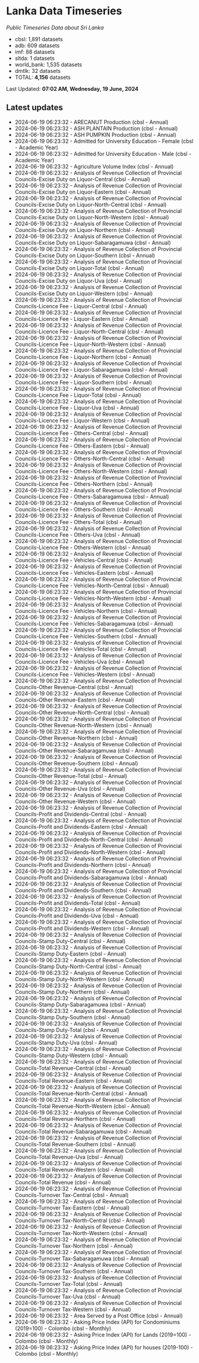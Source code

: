 # Lanka Data Timeseries
*Public Timeseries Data about Sri Lanka*

* cbsl: 1,891 datasets
* adb: 609 datasets
* imf: 88 datasets
* sltda: 1 datasets
* world_bank: 1,535 datasets
* dmtlk: 32 datasets
* TOTAL: **4,156** datasets

Last Updated: **07:02 AM, Wednesday, 19 June, 2024**

## Latest updates

* 2024-06-19 06:23:32 - ARECANUT Production (cbsl - Annual)
* 2024-06-19 06:23:32 - ASH PLANTAIN Production (cbsl - Annual)
* 2024-06-19 06:23:32 - ASH PUMPKIN Production (cbsl - Annual)
* 2024-06-19 06:23:32 - Admitted for University Education - Female (cbsl - Academic Year)
* 2024-06-19 06:23:32 - Admitted for University Education - Male (cbsl - Academic Year)
* 2024-06-19 06:23:32 - Agriculture Volume Index (cbsl - Annual)
* 2024-06-19 06:23:32 - Analysis of Revenue Collection of Provincial Councils-Excise Duty on Liquor-Central (cbsl - Annual)
* 2024-06-19 06:23:32 - Analysis of Revenue Collection of Provincial Councils-Excise Duty on Liquor-Eastern (cbsl - Annual)
* 2024-06-19 06:23:32 - Analysis of Revenue Collection of Provincial Councils-Excise Duty on Liquor-North-Central (cbsl - Annual)
* 2024-06-19 06:23:32 - Analysis of Revenue Collection of Provincial Councils-Excise Duty on Liquor-North-Western (cbsl - Annual)
* 2024-06-19 06:23:32 - Analysis of Revenue Collection of Provincial Councils-Excise Duty on Liquor-Northern (cbsl - Annual)
* 2024-06-19 06:23:32 - Analysis of Revenue Collection of Provincial Councils-Excise Duty on Liquor-Sabaragamuwa (cbsl - Annual)
* 2024-06-19 06:23:32 - Analysis of Revenue Collection of Provincial Councils-Excise Duty on Liquor-Southern (cbsl - Annual)
* 2024-06-19 06:23:32 - Analysis of Revenue Collection of Provincial Councils-Excise Duty on Liquor-Total (cbsl - Annual)
* 2024-06-19 06:23:32 - Analysis of Revenue Collection of Provincial Councils-Excise Duty on Liquor-Uva (cbsl - Annual)
* 2024-06-19 06:23:32 - Analysis of Revenue Collection of Provincial Councils-Excise Duty on Liquor-Western (cbsl - Annual)
* 2024-06-19 06:23:32 - Analysis of Revenue Collection of Provincial Councils-Licence Fee - Liquor-Central (cbsl - Annual)
* 2024-06-19 06:23:32 - Analysis of Revenue Collection of Provincial Councils-Licence Fee - Liquor-Eastern (cbsl - Annual)
* 2024-06-19 06:23:32 - Analysis of Revenue Collection of Provincial Councils-Licence Fee - Liquor-North-Central (cbsl - Annual)
* 2024-06-19 06:23:32 - Analysis of Revenue Collection of Provincial Councils-Licence Fee - Liquor-North-Western (cbsl - Annual)
* 2024-06-19 06:23:32 - Analysis of Revenue Collection of Provincial Councils-Licence Fee - Liquor-Northern (cbsl - Annual)
* 2024-06-19 06:23:32 - Analysis of Revenue Collection of Provincial Councils-Licence Fee - Liquor-Sabaragamuwa (cbsl - Annual)
* 2024-06-19 06:23:32 - Analysis of Revenue Collection of Provincial Councils-Licence Fee - Liquor-Southern (cbsl - Annual)
* 2024-06-19 06:23:32 - Analysis of Revenue Collection of Provincial Councils-Licence Fee - Liquor-Total (cbsl - Annual)
* 2024-06-19 06:23:32 - Analysis of Revenue Collection of Provincial Councils-Licence Fee - Liquor-Uva (cbsl - Annual)
* 2024-06-19 06:23:32 - Analysis of Revenue Collection of Provincial Councils-Licence Fee - Liquor-Western (cbsl - Annual)
* 2024-06-19 06:23:32 - Analysis of Revenue Collection of Provincial Councils-Licence Fee - Others-Central (cbsl - Annual)
* 2024-06-19 06:23:32 - Analysis of Revenue Collection of Provincial Councils-Licence Fee - Others-Eastern (cbsl - Annual)
* 2024-06-19 06:23:32 - Analysis of Revenue Collection of Provincial Councils-Licence Fee - Others-North-Central (cbsl - Annual)
* 2024-06-19 06:23:32 - Analysis of Revenue Collection of Provincial Councils-Licence Fee - Others-North-Western (cbsl - Annual)
* 2024-06-19 06:23:32 - Analysis of Revenue Collection of Provincial Councils-Licence Fee - Others-Northern (cbsl - Annual)
* 2024-06-19 06:23:32 - Analysis of Revenue Collection of Provincial Councils-Licence Fee - Others-Sabaragamuwa (cbsl - Annual)
* 2024-06-19 06:23:32 - Analysis of Revenue Collection of Provincial Councils-Licence Fee - Others-Southern (cbsl - Annual)
* 2024-06-19 06:23:32 - Analysis of Revenue Collection of Provincial Councils-Licence Fee - Others-Total (cbsl - Annual)
* 2024-06-19 06:23:32 - Analysis of Revenue Collection of Provincial Councils-Licence Fee - Others-Uva (cbsl - Annual)
* 2024-06-19 06:23:32 - Analysis of Revenue Collection of Provincial Councils-Licence Fee - Others-Western (cbsl - Annual)
* 2024-06-19 06:23:32 - Analysis of Revenue Collection of Provincial Councils-Licence Fee - Vehicles-Central (cbsl - Annual)
* 2024-06-19 06:23:32 - Analysis of Revenue Collection of Provincial Councils-Licence Fee - Vehicles-Eastern (cbsl - Annual)
* 2024-06-19 06:23:32 - Analysis of Revenue Collection of Provincial Councils-Licence Fee - Vehicles-North-Central (cbsl - Annual)
* 2024-06-19 06:23:32 - Analysis of Revenue Collection of Provincial Councils-Licence Fee - Vehicles-North-Western (cbsl - Annual)
* 2024-06-19 06:23:32 - Analysis of Revenue Collection of Provincial Councils-Licence Fee - Vehicles-Northern (cbsl - Annual)
* 2024-06-19 06:23:32 - Analysis of Revenue Collection of Provincial Councils-Licence Fee - Vehicles-Sabaragamuwa (cbsl - Annual)
* 2024-06-19 06:23:32 - Analysis of Revenue Collection of Provincial Councils-Licence Fee - Vehicles-Southern (cbsl - Annual)
* 2024-06-19 06:23:32 - Analysis of Revenue Collection of Provincial Councils-Licence Fee - Vehicles-Total (cbsl - Annual)
* 2024-06-19 06:23:32 - Analysis of Revenue Collection of Provincial Councils-Licence Fee - Vehicles-Uva (cbsl - Annual)
* 2024-06-19 06:23:32 - Analysis of Revenue Collection of Provincial Councils-Licence Fee - Vehicles-Western (cbsl - Annual)
* 2024-06-19 06:23:32 - Analysis of Revenue Collection of Provincial Councils-Other Revenue-Central (cbsl - Annual)
* 2024-06-19 06:23:32 - Analysis of Revenue Collection of Provincial Councils-Other Revenue-Eastern (cbsl - Annual)
* 2024-06-19 06:23:32 - Analysis of Revenue Collection of Provincial Councils-Other Revenue-North-Central (cbsl - Annual)
* 2024-06-19 06:23:32 - Analysis of Revenue Collection of Provincial Councils-Other Revenue-North-Western (cbsl - Annual)
* 2024-06-19 06:23:32 - Analysis of Revenue Collection of Provincial Councils-Other Revenue-Northern (cbsl - Annual)
* 2024-06-19 06:23:32 - Analysis of Revenue Collection of Provincial Councils-Other Revenue-Sabaragamuwa (cbsl - Annual)
* 2024-06-19 06:23:32 - Analysis of Revenue Collection of Provincial Councils-Other Revenue-Southern (cbsl - Annual)
* 2024-06-19 06:23:32 - Analysis of Revenue Collection of Provincial Councils-Other Revenue-Total (cbsl - Annual)
* 2024-06-19 06:23:32 - Analysis of Revenue Collection of Provincial Councils-Other Revenue-Uva (cbsl - Annual)
* 2024-06-19 06:23:32 - Analysis of Revenue Collection of Provincial Councils-Other Revenue-Western (cbsl - Annual)
* 2024-06-19 06:23:32 - Analysis of Revenue Collection of Provincial Councils-Profit and Dividends-Central (cbsl - Annual)
* 2024-06-19 06:23:32 - Analysis of Revenue Collection of Provincial Councils-Profit and Dividends-Eastern (cbsl - Annual)
* 2024-06-19 06:23:32 - Analysis of Revenue Collection of Provincial Councils-Profit and Dividends-North-Central (cbsl - Annual)
* 2024-06-19 06:23:32 - Analysis of Revenue Collection of Provincial Councils-Profit and Dividends-North-Western (cbsl - Annual)
* 2024-06-19 06:23:32 - Analysis of Revenue Collection of Provincial Councils-Profit and Dividends-Northern (cbsl - Annual)
* 2024-06-19 06:23:32 - Analysis of Revenue Collection of Provincial Councils-Profit and Dividends-Sabaragamuwa (cbsl - Annual)
* 2024-06-19 06:23:32 - Analysis of Revenue Collection of Provincial Councils-Profit and Dividends-Southern (cbsl - Annual)
* 2024-06-19 06:23:32 - Analysis of Revenue Collection of Provincial Councils-Profit and Dividends-Total (cbsl - Annual)
* 2024-06-19 06:23:32 - Analysis of Revenue Collection of Provincial Councils-Profit and Dividends-Uva (cbsl - Annual)
* 2024-06-19 06:23:32 - Analysis of Revenue Collection of Provincial Councils-Profit and Dividends-Western (cbsl - Annual)
* 2024-06-19 06:23:32 - Analysis of Revenue Collection of Provincial Councils-Stamp Duty-Central (cbsl - Annual)
* 2024-06-19 06:23:32 - Analysis of Revenue Collection of Provincial Councils-Stamp Duty-Eastern (cbsl - Annual)
* 2024-06-19 06:23:32 - Analysis of Revenue Collection of Provincial Councils-Stamp Duty-North-Central (cbsl - Annual)
* 2024-06-19 06:23:32 - Analysis of Revenue Collection of Provincial Councils-Stamp Duty-North-Western (cbsl - Annual)
* 2024-06-19 06:23:32 - Analysis of Revenue Collection of Provincial Councils-Stamp Duty-Northern (cbsl - Annual)
* 2024-06-19 06:23:32 - Analysis of Revenue Collection of Provincial Councils-Stamp Duty-Sabaragamuwa (cbsl - Annual)
* 2024-06-19 06:23:32 - Analysis of Revenue Collection of Provincial Councils-Stamp Duty-Southern (cbsl - Annual)
* 2024-06-19 06:23:32 - Analysis of Revenue Collection of Provincial Councils-Stamp Duty-Total (cbsl - Annual)
* 2024-06-19 06:23:32 - Analysis of Revenue Collection of Provincial Councils-Stamp Duty-Uva (cbsl - Annual)
* 2024-06-19 06:23:32 - Analysis of Revenue Collection of Provincial Councils-Stamp Duty-Western (cbsl - Annual)
* 2024-06-19 06:23:32 - Analysis of Revenue Collection of Provincial Councils-Total Revenue-Central (cbsl - Annual)
* 2024-06-19 06:23:32 - Analysis of Revenue Collection of Provincial Councils-Total Revenue-Eastern (cbsl - Annual)
* 2024-06-19 06:23:32 - Analysis of Revenue Collection of Provincial Councils-Total Revenue-North-Central (cbsl - Annual)
* 2024-06-19 06:23:32 - Analysis of Revenue Collection of Provincial Councils-Total Revenue-North-Western (cbsl - Annual)
* 2024-06-19 06:23:32 - Analysis of Revenue Collection of Provincial Councils-Total Revenue-Northern (cbsl - Annual)
* 2024-06-19 06:23:32 - Analysis of Revenue Collection of Provincial Councils-Total Revenue-Sabaragamuwa (cbsl - Annual)
* 2024-06-19 06:23:32 - Analysis of Revenue Collection of Provincial Councils-Total Revenue-Southern (cbsl - Annual)
* 2024-06-19 06:23:32 - Analysis of Revenue Collection of Provincial Councils-Total Revenue-Uva (cbsl - Annual)
* 2024-06-19 06:23:32 - Analysis of Revenue Collection of Provincial Councils-Total Revenue-Western (cbsl - Annual)
* 2024-06-19 06:23:32 - Analysis of Revenue Collection of Provincial Councils-Total Revenue (cbsl - Annual)
* 2024-06-19 06:23:32 - Analysis of Revenue Collection of Provincial Councils-Turnover Tax-Central (cbsl - Annual)
* 2024-06-19 06:23:32 - Analysis of Revenue Collection of Provincial Councils-Turnover Tax-Eastern (cbsl - Annual)
* 2024-06-19 06:23:32 - Analysis of Revenue Collection of Provincial Councils-Turnover Tax-North-Central (cbsl - Annual)
* 2024-06-19 06:23:32 - Analysis of Revenue Collection of Provincial Councils-Turnover Tax-North-Western (cbsl - Annual)
* 2024-06-19 06:23:32 - Analysis of Revenue Collection of Provincial Councils-Turnover Tax-Northern (cbsl - Annual)
* 2024-06-19 06:23:32 - Analysis of Revenue Collection of Provincial Councils-Turnover Tax-Sabaragamuwa (cbsl - Annual)
* 2024-06-19 06:23:32 - Analysis of Revenue Collection of Provincial Councils-Turnover Tax-Southern (cbsl - Annual)
* 2024-06-19 06:23:32 - Analysis of Revenue Collection of Provincial Councils-Turnover Tax-Total (cbsl - Annual)
* 2024-06-19 06:23:32 - Analysis of Revenue Collection of Provincial Councils-Turnover Tax-Uva (cbsl - Annual)
* 2024-06-19 06:23:32 - Analysis of Revenue Collection of Provincial Councils-Turnover Tax-Western (cbsl - Annual)
* 2024-06-19 06:23:32 - Area Served by a Post Office (cbsl - Annual)
* 2024-06-19 06:23:32 - Asking Price Index (API) for Condominiums (2019=100) - Colombo (cbsl - Monthly)
* 2024-06-19 06:23:32 - Asking Price Index (API) for Lands (2019=100) - Colombo (cbsl - Monthly)
* 2024-06-19 06:23:32 - Asking Price Index (API) for houses (2019-100) - Colombo (cbsl - Monthly)